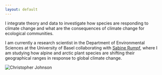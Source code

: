 ```yaml
---
layout: default
---
```


<div class="content-left">
  <p>I integrate theory and data to investigate how species are responding to climate change and what are the consequences of climate change for ecological communities.</p>
  <p>I am currently a research scientist in the Department of Environmental Sciences at the University of Basel collaborating with <a href="https://www.eco.duw.unibas.ch/en/" target="_blank" rel="noopener">Sabine Rumpf</a>, where I am studying how alpine and arctic plant species are shifting their geographical ranges in response to global climate change.</p>
</div>
<div class="content-right">
  <img src="{{ '/images/Chris_homepage.jpg' | relative_url }}" alt="Christopher Johnson">
</div>
